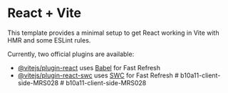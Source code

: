 # React + Vite

This template provides a minimal setup to get React working in Vite with HMR and some ESLint rules.

Currently, two official plugins are available:

- [@vitejs/plugin-react](https://github.com/vitejs/vite-plugin-react/blob/main/packages/plugin-react/README.md) uses [Babel](https://babeljs.io/) for Fast Refresh
- [@vitejs/plugin-react-swc](https://github.com/vitejs/vite-plugin-react-swc) uses [SWC](https://swc.rs/) for Fast Refresh
#   b 1 0 a 1 1 - c l i e n t - s i d e - M R S 0 2 8  
 #   b 1 0 a 1 1 - c l i e n t - s i d e - M R S 0 2 8  
 